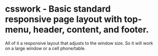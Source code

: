 # csswork -  Basic standard responsive page layout with top-menu, header, content, and footer. 

All of it a responsive layout that adjusts to the window size.  So it will work on a large window or a cell phone/table.
